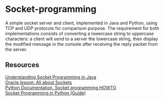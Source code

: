 # Socket-programming

A simple socket server and client, implemented in Java and Python, using TCP and UDP protocols for comparison purpose. The requirement for both implementations consists of converting a lowercase string to uppercase characters: a client will send to a server the lowercase string, then display the modified message in the console after receiving the reply packet from the server. 


<h2> Resources </h2> 

<a href="https://www.section.io/engineering-education/socket-programming-in-java/" target="_blank"> Understanding Socket Programming in Java </a>
<br> 
<a href="https://docs.oracle.com/javase/tutorial/networking/sockets/index.html" target="_blank"> Oracle lesson: All about Sockets </a>
<br> 
<a href="https://docs.python.org/3/howto/sockets.html#socket-howto" target="_blank"> Python Documentation. Socket programming HOWTO </a>
<br> 
<a href="https://realpython.com/python-sockets/#background" target="_blank"> Socket Programming in Python (Guide) </a>

